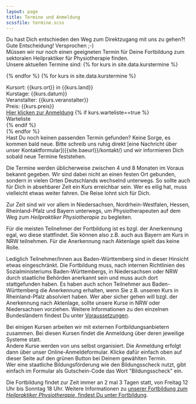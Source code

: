 ```yaml
---
layout: page
title: Termine und Anmeldung
scssfile: termine.scss
---
```

Du hast Dich entschieden den Weg zum Direktzugang mit uns zu gehen?!  
Gute Entscheidung! Versprochen ;-)  
Müssen wir nur noch einen geeigneten Termin für Deine Fortbildung zum sektoralen Heilpraktiker für Physiotherapie finden.  
Unsere aktuellen Termine sind:
{% for kurs in site.data.kurstermine %}
<script type="application/ld+json">
      {% include eventmetadata.json event=kurs %}
</script>
{% endfor %}
{% for kurs in site.data.kurstermine %}
<div markdown="0" class="kurstermincontainer">
   <div class="kursbackground  {{kurs.color}}"></div>
   <div class="kurstermincontent">
    <span>Kursort: {{kurs.ort}} in {{kurs.land}}</span> <br/>
    <span>Kurstage: {{kurs.datum}}</span> <br/>
    <span>Veranstalter: {{kurs.veranstalter}}</span> <br/>
    <span>Preis: {{kurs.preis}}</span> <br/>
    <a target="_blank" href="{{kurs.link}}">Hier klicken zur Anmeldung</a>
    {% if kurs.warteliste==true %}
      <div class="warteliste">Warteliste</div>
    {% endif %} 
    </div>
</div>
{% endfor %}
<div class="clearfix"></div>
Hast Du noch keinen passenden Termin gefunden? Keine Sorge, es kommen bald neue.
Bitte schreib uns ruhig direkt [eine Nachricht über unser Kontaktformular]({{site.baeurl}}/kontakt/) und wir informieren Dich sobald neue Termine feststehen.

Die Termine werden üblicherweise zwischen 4 und 8 Monaten im Voraus bekannt gegeben.
Wir sind dabei nicht an einen festen Ort gebunden, sondern in vielen Orten Deutschlands wechselnd unterwegs. So sollte auch für Dich in absehbarer Zeit ein Kurs erreichbar sein. 
Wer es eilig hat, muss vielleicht etwas weiter fahren. Die Reise lohnt sich für Dich.

Zur Zeit sind wir vor allem in Niedersachsen, Nordrhein-Westfalen, Hessen, Rheinland-Pfalz und Bayern unterwegs, um Physiotherapeuten auf dem Weg zum <em>Heilpraktiker Physiotherapie</em> zu begleiten.
 
Für die meisten Teilnehmer der Fortbildung ist es bzgl. der Anerkennung egal, wo diese stattfindet. Sie können also z.B. auch aus Bayern am Kurs in NRW teilnehmen. Für die Anerkennung nach Aktenlage spielt das keine Rolle.


Lediglich Teilnehmer/Innen aus Baden-Württemberg sind in dieser Hinsicht etwas eingeschränkt. 
Die Fortbildung muss, nach internen Richtlinien des Sozialministeriums Baden-Württembergs, in Niedersachsen oder NRW durch staatliche Behörden anerkannt sein und muss auch dort stattgefunden haben. 
Es haben auch schon Teilnehmer aus Baden-Württemberg die Anerkennung erhalten, wenn Sie z.B. unseren Kurs in Rheinland-Pfalz absolviert haben. Wer aber sicher gehen will bzgl. der Anerkennung nach Aktenlage, sollte unsere Kurse in NRW oder Niedersachsen vorziehen. 
Weitere Informationen zu den einzelnen Bundesländern findest Du unter [Voraussetzungen]({{site.baseurl}}/voraussetzungen-und-anerkennung/).

Bei einigen Kursen arbeiten wir mit externen Fortbildungsanbietern zusammen. Bei diesen Kursen findet die Anmeldung über deren jeweilige Systeme statt.  
Andere Kurse werden von uns selbst organisiert. Die Anmeldung erfolgt dann über unser Online-Anmeldeformular. Klicke dafür einfach oben auf dieser Seite auf den grünen Button bei Deinem gewählten Termin.  
Wer eine staatliche Bildungsförderung wie den Bildungsscheck nutzt, gibt einfach im Formular als Gutschein-Code das Wort "Bildungsscheck" ein.

Die Fortbildung findet zur Zeit immer an 2 mal 3 Tagen statt, von Freitag 12 Uhr bis Sonntag 18 Uhr.
Weitere Informationen zu [unserer Fortbildung zum <em>Heilpraktiker Physiotherapie</em>, findest Du unter Fortbildung]({{site.baseurl}}/fortbildung-zum-heilpraktiker-physiotherapie/).



